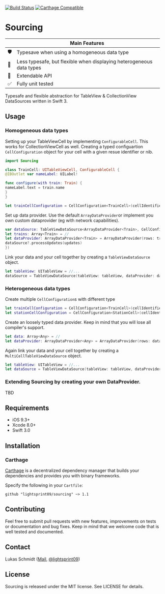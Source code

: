  [![Build Status](https://travis-ci.org/lightsprint09/Sourcing.svg?branch=master)](https://travis-ci.org/lightsprint09/Sourcing)
[![Carthage Compatible](https://img.shields.io/badge/Carthage-compatible-4BC51D.svg?style=flat)](https://github.com/Carthage/Carthage)

# Sourcing

|           | Main Features                  |
| --------- | ------------------------------ |
| 🛡        | Typesave when using a homogeneous data type       |
| 🐍 | Less typesafe, but flexible when displaying heterogeneous data types |
| 🚄        | Extendable API                 |
| &#9989;   | Fully unit tested              |

Typesafe and flexible abstraction for TableView &amp; CollectionView DataSources written in Swift 3.

## Usage
### Homogeneous data types
Setting up your TableViewCell by implementing `ConfigurableCell`. This works for CollectionViewCell as well. Creating a typed configuartion `CellConfiguration` object for your cell with a given resue identifier or nib.
```swift
import Sourcing

class TrainCell: UITableViewCell, ConfigurableCell {
@IBOutlet var nameLabel: UILabel!

func configure(with train: Train) {
nameLabel.text = train.name
}
}

let trainCellConfiguration = CellConfiguration<TrainCell>(cellIdentifier: "YourReuseID")

```

Set up data provider. Use the default `ArrayDataProvider`or implement you own custom dataprovider (eg with network capabilities).
```swift
var dataSource: TableViewDataSource<ArrayDataProvider<Train>, CellConfiguration<TrainCell>>?
let trains: Array<Train> = //
let dataProvider: ArrayDataProvider<Train> = ArrayDataProvider(rows: trains, { [ weak self] updates in
dataSource?.processUpdates(updates)
})
```
Link your data and your cell together by creating a `TableViewDataSource` object.
```swift
let tableView: UITableView = //...
dataSource = TableViewDataSource(tableView: tableView, dataProvider: dataProvider, cellDequable: trainCellConfiguration)
```

### Heterogeneous data types
Create multiple `CellConfiguration`s with different type
```swift
let trainCellConfiguration = CellConfiguration<TrainCell>(cellIdentifier: "YourReuseID")
let stationCellConfiguration = CellConfiguration<StationCell>(cellIdentifier: "YourReuseSecondID")
```
Create an loosely typed data provider. Keep in mind that you will lose all  compiler's support. 
```swift
let data: Array<Any> = //
let dataProvider: ArrayDataProvider<Any> = ArrayDataProvider(rows: data)
```
Again link your data and your cell together by creating a `MultiCellTableViewDataSource` object.
```swift
let tableView: UITableView = //...
let dataSource = TableViewDataSource(tableView: tableView, dataProvider: dataProvider, cellDequeables: [trainCellConfiguration, stationCellConfiguration])
```

### Extending Sourcing by creating your own DataProvider.
TBD

## Requirements

- iOS 9.3+
- Xcode 8.0+
- Swift 3.0

## Installation

### Carthage

[Carthage](https://github.com/Carthage/Carthage) is a decentralized dependency manager that builds your dependencies and provides you with binary frameworks.

Specify the following in your `Cartfile`:

```ogdl
github "lightsprint09/sourcing" ~> 1.1
```
## Contributing
Feel free to submit pull requests with new features, improvements on tests or documentation and bug fixes. Keep in mind that we welcome code that is well tested and documented.

## Contact
Lukas Schmidt ([Mail](mailto:lukas.la.schmidt@deutschebahn.com), [@lightsprint09](https://twitter.com/lightsprint09))

## License
Sourcing is released under the MIT license. See LICENSE for details.

